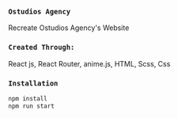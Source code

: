 ### `Ostudios Agency`

Recreate Ostudios Agency's Website

### `Created Through:`

React js,
React Router,
anime.js,
HTML, Scss, Css

### `Installation`

```bash
npm install
npm run start
```
